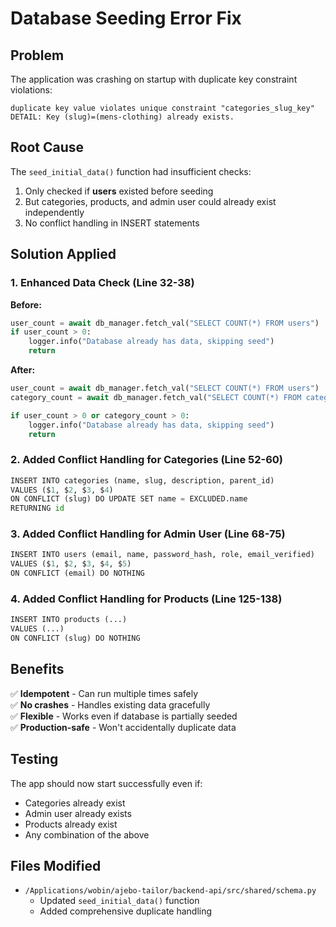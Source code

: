 # Database Seeding Error Fix

## Problem
The application was crashing on startup with duplicate key constraint violations:
```
duplicate key value violates unique constraint "categories_slug_key"
DETAIL: Key (slug)=(mens-clothing) already exists.
```

## Root Cause
The `seed_initial_data()` function had insufficient checks:
1. Only checked if **users** existed before seeding
2. But categories, products, and admin user could already exist independently
3. No conflict handling in INSERT statements

## Solution Applied

### 1. Enhanced Data Check (Line 32-38)
**Before:**
```python
user_count = await db_manager.fetch_val("SELECT COUNT(*) FROM users")
if user_count > 0:
    logger.info("Database already has data, skipping seed")
    return
```

**After:**
```python
user_count = await db_manager.fetch_val("SELECT COUNT(*) FROM users")
category_count = await db_manager.fetch_val("SELECT COUNT(*) FROM categories")

if user_count > 0 or category_count > 0:
    logger.info("Database already has data, skipping seed")
    return
```

### 2. Added Conflict Handling for Categories (Line 52-60)
```python
INSERT INTO categories (name, slug, description, parent_id)
VALUES ($1, $2, $3, $4)
ON CONFLICT (slug) DO UPDATE SET name = EXCLUDED.name
RETURNING id
```

### 3. Added Conflict Handling for Admin User (Line 68-75)
```python
INSERT INTO users (email, name, password_hash, role, email_verified)
VALUES ($1, $2, $3, $4, $5)
ON CONFLICT (email) DO NOTHING
```

### 4. Added Conflict Handling for Products (Line 125-138)
```python
INSERT INTO products (...)
VALUES (...)
ON CONFLICT (slug) DO NOTHING
```

## Benefits
✅ **Idempotent** - Can run multiple times safely  
✅ **No crashes** - Handles existing data gracefully  
✅ **Flexible** - Works even if database is partially seeded  
✅ **Production-safe** - Won't accidentally duplicate data  

## Testing
The app should now start successfully even if:
- Categories already exist
- Admin user already exists
- Products already exist
- Any combination of the above

## Files Modified
- `/Applications/wobin/ajebo-tailor/backend-api/src/shared/schema.py`
  - Updated `seed_initial_data()` function
  - Added comprehensive duplicate handling
